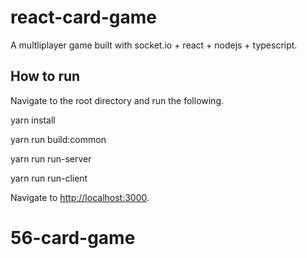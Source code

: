 # react-card-game

A multliplayer game built with socket.io + react + nodejs + typescript.

## How to run

Navigate to the root directory and run the following.

yarn install

yarn run build:common

yarn run run-server

yarn run run-client

Navigate to <http://localhost:3000>.
# 56-card-game
